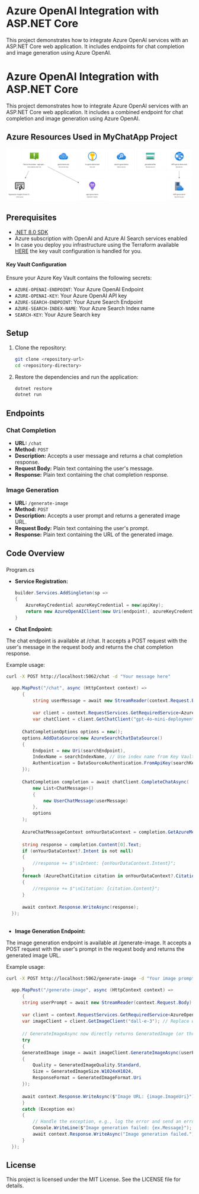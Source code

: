 # Azure OpenAI Integration with ASP.NET Core

This project demonstrates how to integrate Azure OpenAI services with an ASP.NET Core web application. It includes endpoints for chat completion and image generation using Azure OpenAI.

# Azure OpenAI Integration with ASP.NET Core

This project demonstrates how to integrate Azure OpenAI services with an ASP.NET Core web application. It includes a combined endpoint for chat completion and image generation using Azure OpenAI.

## Azure Resources Used in MyChatApp Project

![Azure Resources](./images/rg-genai-demo.svg)

## Prerequisites

- [.NET 8.0 SDK](https://dotnet.microsoft.com/download/dotnet/8.0)
- Azure subscription with OpenAI and Azure AI Search services enabled
- In case you deploy you infrastructure using the Terraform available [HERE](https://github.com/aakaras/GenAIAzureInfra) the key vault configuration is handled for you.

#### Key Vault Configuration

Ensure your Azure Key Vault contains the following secrets:
- `AZURE-OPENAI-ENDPOINT`: Your Azure OpenAI Endpoint
- `AZURE-OPENAI-KEY`: Your Azure OpenAI API key
- `AZURE-SEARCH-ENDPOINT`: Your Azure Search Endpoint
- `AZURE-SEARCH-INDEX-NAME`: Your Azure Search Index name
- `SEARCH-KEY`: Your Azure Search key

## Setup

1. Clone the repository:
   ```sh
   git clone <repository-url>
   cd <repository-directory>
   ```

2. Restore the dependencies and run the application:
   ```sh
   dotnet restore
   dotnet run
   ```

## Endpoints

### Chat Completion

- **URL:** `/chat`
- **Method:** `POST`
- **Description:** Accepts a user message and returns a chat completion response.
- **Request Body:** Plain text containing the user's message.
- **Response:** Plain text containing the chat completion response.

### Image Generation

- **URL:** `/generate-image`
- **Method:** `POST`
- **Description:** Accepts a user prompt and returns a generated image URL.
- **Request Body:** Plain text containing the user's prompt.
- **Response:** Plain text containing the URL of the generated image.

## Code Overview

### 

Program.cs



- **Service Registration:**
  ```csharp
  builder.Services.AddSingleton(sp =>
  {
      AzureKeyCredential azureKeyCredential = new(apiKey);
      return new AzureOpenAIClient(new Uri(endpoint), azureKeyCredential);
  }
  ```

- **Chat Endpoint:**

The chat endpoint is available at /chat. It accepts a POST request with the user's message in the request body and returns the chat completion response.

Example usage:
```bash
curl -X POST http://localhost:5062/chat -d "Your message here"
```

  ```csharp
    app.MapPost("/chat", async (HttpContext context) =>
        {
            string userMessage = await new StreamReader(context.Request.Body).ReadToEndAsync();

            var client = context.RequestServices.GetRequiredService<AzureOpenAIClient>();
            var chatClient = client.GetChatClient("gpt-4o-mini-deployment"); // Replace with your desired deployment
            
        ChatCompletionOptions options = new();
        options.AddDataSource(new AzureSearchChatDataSource()
        {
            Endpoint = new Uri(searchEndpoint),
            IndexName = searchIndexName, // Use index name from Key Vault
            Authentication = DataSourceAuthentication.FromApiKey(searchKey) // Use search key from Key Vault
        });

        ChatCompletion completion = await chatClient.CompleteChatAsync(
            new List<ChatMessage>()
            {
                new UserChatMessage(userMessage)
            },
            options
        );

        AzureChatMessageContext onYourDataContext = completion.GetAzureMessageContext();

        string response = completion.Content[0].Text;
        if (onYourDataContext?.Intent is not null)
        {
            //response += $"\nIntent: {onYourDataContext.Intent}";
        }
        foreach (AzureChatCitation citation in onYourDataContext?.Citations ?? new List<AzureChatCitation>())
        {
            //response += $"\nCitation: {citation.Content}";
        }

        await context.Response.WriteAsync(response);
    });
    
  ```

- **Image Generation Endpoint:**

The image generation endpoint is available at /generate-image. It accepts a POST request with the user's prompt in the request body and returns the generated image URL.

Example usage:
```bash
curl -X POST http://localhost:5062/generate-image -d "Your image prompt here"
```

  ```csharp
    app.MapPost("/generate-image", async (HttpContext context) =>
        {
        string userPrompt = await new StreamReader(context.Request.Body).ReadToEndAsync();

        var client = context.RequestServices.GetRequiredService<AzureOpenAIClient>();
        var imageClient = client.GetImageClient("dall-e-3"); // Replace with your desired deployment

        // GenerateImageAsync now directly returns GeneratedImage (or throws an exception)
        try
        {
        GeneratedImage image = await imageClient.GenerateImageAsync(userPrompt, new()
        {
            Quality = GeneratedImageQuality.Standard,
            Size = GeneratedImageSize.W1024xH1024,
            ResponseFormat = GeneratedImageFormat.Uri
        });

        await context.Response.WriteAsync($"Image URL: {image.ImageUri}");
        }
        catch (Exception ex)
        {
            // Handle the exception, e.g., log the error and send an error response
            Console.WriteLine($"Image generation failed: {ex.Message}");
            await context.Response.WriteAsync("Image generation failed.");
        }
    });
  ```

## License

This project is licensed under the MIT License. See the LICENSE file for details.
